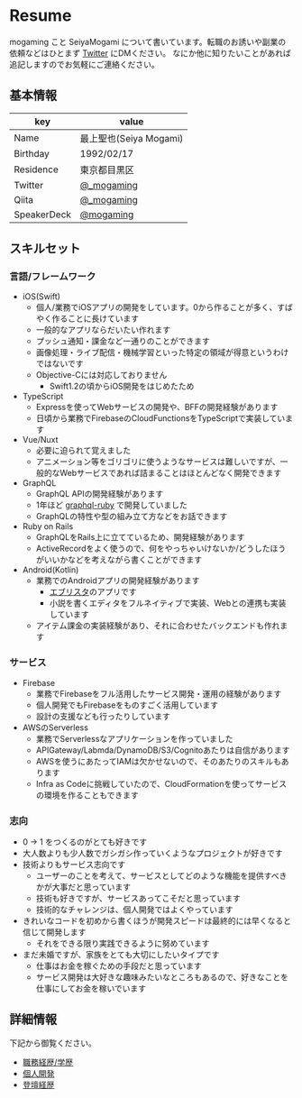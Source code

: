 # Resume

mogaming こと SeiyaMogami について書いています。転職のお誘いや副業の依頼などはひとまず [Twitter](https://twitter.com/_mogaming) にDMください。
なにか他に知りたいことがあれば追記しますのでお気軽にご連絡ください。

## 基本情報

| key         | value                                         |
|-------------|-----------------------------------------------|
| Name        | 最上聖也(Seiya Mogami)                         |
| Birthday    | 1992/02/17                                    |
| Residence   | 東京都目黒区                                    |
| Twitter     | [@_mogaming](https://twitter.com/_mogaming)   |
| Qiita       | [@_mogaming](https://qiita.com/_mogaming)     |
| SpeakerDeck | [@mogaming](https://speakerdeck.com/mogaming) |

## スキルセット

### 言語/フレームワーク

- iOS(Swift)
  - 個人/業務でiOSアプリの開発をしています。0から作ることが多く、すばやく作ることに長けています
  - 一般的なアプリならだいたい作れます
  - プッシュ通知・課金など一通りのことができます
  - 画像処理・ライブ配信・機械学習といった特定の領域が得意というわけではないです
  - Objective-Cには対応しておりません
    - Swift1.2の頃からiOS開発をはじめたため
- TypeScript
  - Expressを使ってWebサービスの開発や、BFFの開発経験があります
  - 日頃から業務でFirebaseのCloudFunctionsをTypeScriptで実装しています
- Vue/Nuxt
  - 必要に迫られて覚えました
  - アニメーション等をゴリゴリに使うようなサービスは難しいですが、一般的なWebサービスであれば詰まることはほとんどなく開発できます
- GraphQL
  - GraphQL APIの開発経験があります
  - 1年ほど [graphql-ruby](https://github.com/rmosolgo/graphql-ruby) で開発していました
  - GraphQLの特性や型の組み立て方などをお話できます
- Ruby on Rails
  - GraphQLをRails上に立てているため、開発経験があります
  - ActiveRecordをよく使うので、何をやっちゃいけないか/どうしたほうがいいかなどを考えながら書くことができます
- Android(Kotlin)
  - 業務でのAndroidアプリの開発経験があります
    - [エブリスタ](https://play.google.com/store/apps/details?id=jp.everystar.android.estarap1&hl=ja)のアプリです
    - 小説を書くエディタをフルネイティブで実装、Webとの連携も実装しています
  - アイテム課金の実装経験があり、それに合わせたバックエンドも作れます

### サービス

- Firebase
  - 業務でFirebaseをフル活用したサービス開発・運用の経験があります
  - 個人開発でもFirebaseをものすごく活用しています
  - 設計の支援なども行ったりしています
- AWSのServerless
  - 業務でServerlessなアプリケーションを作っていました
  - APIGateway/Labmda/DynamoDB/S3/Cognitoあたりは自信があります
  - AWSを使うにあたってIAMは欠かせないので、そのあたりのスキルもあります
  - Infra as Codeに挑戦していたので、CloudFormationを使ってサービスの環境を作ることもできます

### 志向
- 0 -> 1 をつくるのがとても好きです
- 大人数よりも少人数でガシガシ作っていくようなプロジェクトが好きです
- 技術よりもサービス志向です
  - ユーザーのことを考えて、サービスとしてどのような機能を提供すべきかが大事だと思っています
  - 技術も好きですが、サービスあってこそだと思っています
  - 技術的なチャレンジは、個人開発ではよくやっています
- きれいなコードを初めから書くほうが開発スピードは最終的には早くなると信じて開発します
  - それをできる限り実践できるように努めています
- まだ未婚ですが、家族をとても大切にしたいタイプです
  - 仕事はお金を稼ぐための手段だと思っています
  - サービス開発は大好きな趣味みたいなところもあるので、好きなことを仕事にしてお金を稼いでいます

## 詳細情報
下記から御覧ください。

- [職務経歴/学歴](https://github.com/mogaming217/resume/tree/master/career)
- [個人開発](https://github.com/mogaming217/resume/tree/master/products)
- [登壇経歴](https://github.com/mogaming217/resume/tree/master/presentation)

